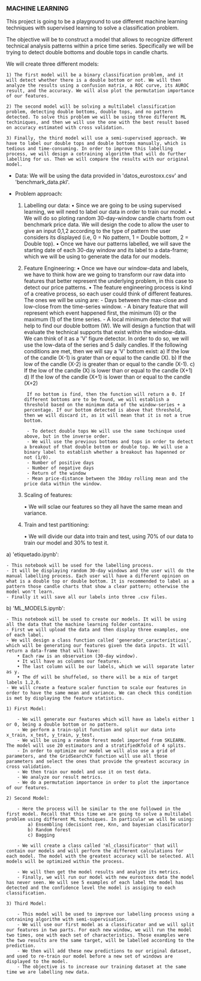 ### MACHINE LEARNING

This project is going to be a playground to use different machine learning techniques with supervised learning to solve a classification problem.

The objective will be to construct a model that allows to recognize different technical analysis patterns within a price time series. Specifically we will be trying to detect double bottoms and double tops in candle charts.

We will create three different models:

    1) The first model will be a binary classification problem, and it will detect whether there is a double bottom or not. We will then analyze the results using a confusion matrix, a ROC curve, its AUROC result, and the accuracy. We will also plot the permutation importance of our features. 

    2) The second model will be solving a multilabel classification problem, detecting double bottoms, double tops, and no pattern detected. To solve this problem we will be using three different ML techiniques, and then we will use the one with the best result based on accuracy estimated with cross validation. 

    3) Finally, the third model will use a semi-supervised approach. We have to label our double tops and double bottoms manually, which is tedious and time-consuming. In order to improve this labelling process, we will design a cotraining algorithm that will do further labelling for us. Then we will compare the results with our original model. 

- Data: We will be using the data provided in 'datos_eurostoxx.csv' and 'benchmark_data.pkl'.

- Problem approach: 

    1) Labelling our data:
        • Since we are going to be using supervised learning, we will need to label our data in order to train our model. 
        • We will do so ploting random 30-day-window candle charts from out benchmark price data. We will design the code to allow the user to give an input 0,1,2 according to the type of pattern the user considers its displayed (i.e, 0 = No pattern, 1 = Double bottom, 2 = Double top). 
        • Once we have our patterns labelled, we will save the starting date of each 30-day window and its label to a data-frame; which we will be using to generate the data for our models.
    
    2) Feature Engineering:
        • Once we have our window-data and labels, we have to think how are we going to transform our raw data into features that better represent the underlying problem, in this case to detect our price patterns. 
        • The feature engineering process is kind of a creative process, so each user could think of different features. The ones we will be using are:
            - Days between the max-close and low-close from the time-series window. 
            - A binary feature that will represent which event happened first, the minimum (0) or the maximum (1) of the time series. 
            - A local minimum detector that will help to find our double bottom (W). We will design a function that will evaluate the technical supports that exist within the window-data. We can think of it as a 'V' figure detector. In order to do so, we will use the low-data of the series and 5 daily candles. If the following conditions are met, then we will say a 'V' bottom exist: 
                a) If the low of the candle (X-1) is grater than or equal to the candle (X).
                b) If the low of the candle (X-2) is greater than or equal to the candle (X-1).
                c) If the low of the candle (X) is lower than or equal to the candle (X+1)
                d) If the low of the candle (X+1) is lower than or equal to the candle (X+2)
            
            If no bottom is find, then the function will return a 0. If different bottoms are to be found, we will establish a threshold based on the minimum data of the window-series + a percentage. If our bottom detected is above that threshold, then we will discard it, as it will mean that it is not a true bottom. 

            - To detect double tops We will use the same techinque used above, but in the inverse order.
            - We will use the previous bottoms and tops in order to detect a breakout of that double bottom or double top. We will use a binary label to establish whether a breakout has hapenned or not (1/0). 
            - Number of positive days
            - Number of negative days
            - Return of the window
            - Mean price-distance between the 30day rolling mean and the price data within the window. 
    
    3) Scaling of features:

        • We will sclae our features so they all have the same mean and variance. 

    4) Train and test partitioning:

        • We will divide our data into train and test, using 70% of our data to train our model and 30% to test it. 
    
a) 'etiquetado.ipynb':

    - This notebook will be used for the labelling process. 
    - It will be displaying random 30-day windows and the user will do the manual labelling process. Each user will have a different opinion on what is a double top or double bottom. It is recommended to label as a pattern those candle charts that show a clear pattern; otherwise the model won't learn. 
    - Finally it will save all our labels into three .csv files. 

b) 'ML_MODELS.ipynb':

    - This notebook will be used to create our models. It will be using all the data that the machine learning folder contains. 
    - First we will upload the data and then display three examples, one of each label. 
    - We will design a class function called 'generador_características', which will be generating our features given the data inputs. It will return a data-frame that will have:
        • Each raw is an observation (30-day window).
        • It will have as columns our features.
        • The last column will be our labels, which we will separate later as y.
        • The df will be shuffeled, so there will be a mix of target labels 1,2,0. 
    - We will create a feature scaler function to scale our features in order to have the same mean and variance. We can check this condition is met by displaying the feature statistics.
    
    1) First Model: 

        - We will generate our features which will have as labels either 1 or 0, being a double bottom or no pattern. 
        - We perform a train-split function and split our data into x_train, x_test, y_train, y_test. 
        - We will be using a random forest model imported from SKLEARN. The model will use 20 estimators and a stratifiedKfold of 4 splits. 
        - In order to optimize our model we will also use a grid of parameters, and the GridSearchCV function will use all those parameters and select the ones that provide the greatest accuracy in cross validation. 
        - We then train our model and use it on test data.
        - We analyze our result metrics. 
        - We do a permutation importance in order to plot the importance of our features.

    2) Second Model:

        - Here the process will be similar to the one followed in the first model. Recall that this time we are going to solve a multilabel problem using different ML techniques. In particular we will be using:
            a) Ensembling (decisiont ree, Knn, and bayesian clasificator)
            b) Random forest 
            c) Bagging
        
        - We will create a class called 'ml_classificator' that will contain our models and will perform the different calculations for each model. The model with the greatest accuracy will be selected. All models will be optimized within the process. 

        - We will then get the model results and analyze its metrics. 
        - Finally, we will run our model with new eurostoxx data the model has never seen. We will see 5 examples of each label the model has detected and the confidence level the model is assiging to each classification. 
    
    3) Third Model:

        - This model will be used to improve our labelling process using a cotraining algorithm with semi-supervisation. 
        - We will use our first model as a classificator and we will split our features in two parts. For each new window, we will run the model two times, one with each set of characteristics. Those examples were the two results are the same target, will be labelled according to the prediction. 
        - We then will add these new predictions to our original dataset, and used to re-train our model before a new set of windows are displayed to the model. 
        - The objective is to increase our training dataset at the same time we are labelling new data. 

